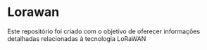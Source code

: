 # Lorawan
Este repositório foi criado com o objetivo de oferecer informações detalhadas relacionadas à tecnologia LoRaWAN
